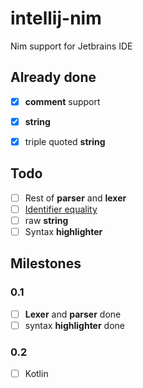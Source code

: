 # intellij-nim
Nim support for Jetbrains IDE

## Already done
- [x] **comment** support
- [x] **string**
- [x] triple quoted **string**


## Todo
- [ ] Rest of **parser** and **lexer**
- [ ] [Identifier equality](https://nim-lang.org/docs/manual.html#lexical-analysis-identifier-equality)
- [ ] raw **string**
- [ ] Syntax **highlighter**

## Milestones
### 0.1
- [ ] **Lexer** and **parser** done
- [ ] syntax **highlighter** done

### 0.2
- [ ] Kotlin